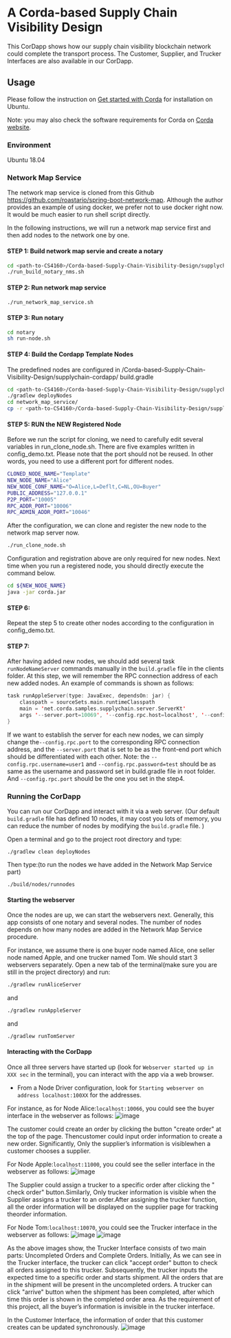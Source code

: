 # A Corda-based Supply Chain Visibility Design

This CorDapp shows how our supply chain visibility blockchain network could complete the transport process.
The Customer, Supplier, and Trucker Interfaces are also available in our CorDapp.

## Usage
Please follow the instruction on [Get started with Corda](https://ubuntu.com/tutorials/get-started-with-Corda#1-overview) for installation on Ubuntu.

Note: you may also check the software requirements for Corda on [Corda website](https://docs.corda.net/docs/corda-os/4.7/getting-set-up.html).


### Environment
Ubuntu 18.04 


### Network Map Service

The network map service is cloned from this Github https://github.com/roastario/spring-boot-network-map. Although the author provides an example of using docker, we prefer not to use docker right now. It would be much easier to run shell script directly. 

In the following instructions, we will run a network map service first and then add nodes to the network one by one.

#### STEP 1: Build network map servie and create a notary

```bash
cd <path-to-CS4160>/Corda-based-Supply-Chain-Visibility-Design/supplychain-cordapp/network_map_service/
./run_build_notary_nms.sh
```

#### STEP 2: Run network map service
```bash
./run_network_map_service.sh
```

#### STEP 3: Run notary
```bash
cd notary
sh run-node.sh
```

#### STEP 4: Build the Cordapp Template Nodes
The predefined nodes are configured in <path-to-CS4160>/Corda-based-Supply-Chain-Visibility-Design/supplychain-cordapp/
build.gradle 
```bash
cd <path-to-CS4160>/Corda-based-Supply-Chain-Visibility-Design/supplychain-cordapp/
./gradlew deployNodes
cd network_map_service/
cp -r <path-to-CS4160>/Corda-based-Supply-Chain-Visibility-Design/supplychain-cordapp/build/nodes/${PartyName} Template
```

#### STEP 5: RUN the NEW Registered Node

Before we run the script for cloning, we need to carefully edit several variables in run_clone_node.sh. 
There are five examples written in config_demo.txt. Please note that the port should not be reused. In other words, you need to use a different port for different nodes.
```bash
CLONED_NODE_NAME="Template"
NEW_NODE_NAME="Alice"
NEW_NODE_CONF_NAME="O=Alice,L=Deflt,C=NL,OU=Buyer"
PUBLIC_ADDRESS="127.0.0.1"
P2P_PORT="10005"
RPC_ADDR_PORT="10006"
RPC_ADMIN_ADDR_PORT="10046"
```
After the configuration, we can clone and register the new node to the network map server now.
```bash
./run_clone_node.sh
```

Configuration and registration above are only required for new nodes. Next time when you run a registered node, you should directly execute the command below.  
```bash
cd ${NEW_NODE_NAME} 
java -jar corda.jar
```

#### STEP 6: 
Repeat the step 5 to create other nodes according to the configuration in config_demo.txt.

#### STEP 7:
After having added new nodes, we should add several task `runNodeNameServer` commands manually in the `build.gradle` file in the clients folder. At this step, we will remember the RPC connection address of each new added nodes. An example of commands is shown as follows:
```kotlin
task runAppleServer(type: JavaExec, dependsOn: jar) {
    classpath = sourceSets.main.runtimeClasspath
    main = 'net.corda.samples.supplychain.server.ServerKt'
    args '--server.port=10069', '--config.rpc.host=localhost', '--config.rpc.port=10017', '--config.rpc.username=user1', '--config.rpc.password=test'
}
```
If we want to establish the server for each new nodes, we can simply change the`--config.rpc.port` to the corresponding RPC connection address, and the `--server.port` that is set to be as the front-end port which should be differentiated with each other.
Note: the `--config.rpc.username=user1` and `--config.rpc.password=test` should be as same as the username and password set in build.gradle file in root folder. And `--config.rpc.port` should be the one you set in the step4.

### Running the CorDapp

You can run our CorDapp and interact with it via a web server. (Our default `build.gradle` file has defined 10 nodes, it may cost you lots of memory, you can reduce the number of nodes by modifying the `build.gradle` file. )

Open a terminal and go to the project root directory and type:
```
./gradlew clean deployNodes
```
Then type:(to run the nodes we have added in the Network Map Service part)
```
./build/nodes/runnodes
```
#### Starting the webserver
Once the nodes are up, we can start the webservers next. Generally, this app consists of one notary and several nodes. The number of nodes depends on how many nodes are added in the Network Map Service procedure.

For instance, we assume there is one buyer node named Alice, one seller node named Apple, and one trucker named Tom.
We should start 3 webservers separately. Open a new tab of the terminal(make sure you are still in the project directory)
and run:

```bash
./gradlew runAliceServer
```
and 

```bash
./gradlew runAppleServer
```
and
```bash
./gradlew runTomServer
```

#### Interacting with the CorDapp
Once all three servers have started up (look for `Webserver started up in XXX sec` in the terminal), you can interact with the app via a web browser.
* From a Node Driver configuration, look for `Starting webserver on address localhost:100XX` for the addresses.

For instance, as for Node Alice:`localhost:10066`, you could see the buyer interface in the webserver as follows:
![image](images/buyer.png)

The customer could create an order by clicking the button "create order" at the top of the page. Thencustomer could input order information to create a new order. Significantly, Only the supplier’s information is visiblewhen a customer chooses a supplier.

For Node Apple:`localhost:11000`, you could see the seller interface in the webserver as follows:
![image](images/seller1.png)

The Supplier could assign a trucker to a specific order after clicking the " check order" button.Similarly, Only trucker information is visible when the Supplier assigns a trucker to an order.After assigning the trucker function, all the order information will be displayed on the supplier page for tracking theorder information.

For Node Tom:`localhost:10070`, you could see the Trucker interface in the webserver as follows:
![image](images/seller2.png)
![image](images/trucker1.png)

As the above images show, the Trucker Interface consists of two main parts: Uncompleted Orders and Complete Orders. Initially, As we can see in the Trucker interface, the trucker can click "accept order" button to check all orders assigned to this trucker.  Subsequently, the trucker inputs the expected time to a specific order and starts shipment. All the orders that are in the shipment will be present in the uncompleted orders. A trucker can click "arrive" button when the shipment has been completed, after which time this order is shown in the completed order area. As the requirement of this project, all the buyer’s information is invisible in the trucker interface.

In the Customer Interface, the information of order that this customer creates can be updated synchronously.
![image](images/buyer1.png)
